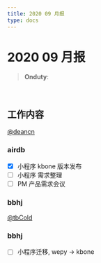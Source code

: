 ```yaml
---
title: 2020 09 月报
type: docs
---
```



#  2020 09 月报

> **Onduty**: 
<br>

## 工作内容

[@deancn](https://github.com/deancn)

### airdb

- [X] 小程序 kbone 版本发布
- [ ] 小程序 需求整理
- [ ] PM 产品需求会议

### bbhj

[@tbCold](https://github.com/tbCold)

### bbhj
- [ ] 小程序迁移, wepy -> kbone
